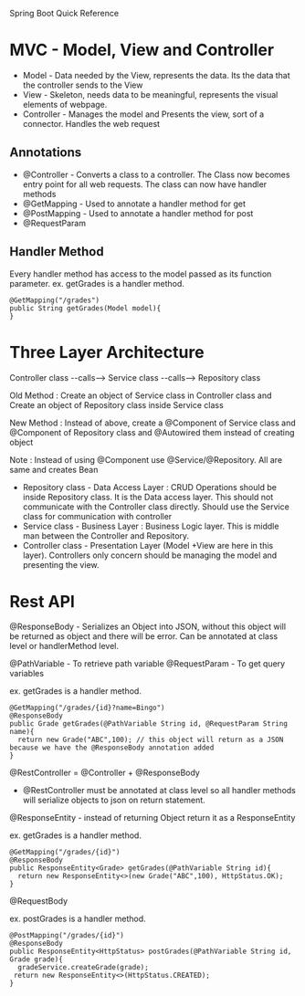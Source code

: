 Spring Boot Quick Reference

# MVC - Model, View and Controller

- Model - Data needed by the View, represents the data. Its the data that the controller sends to the View
- View  - Skeleton, needs data to be meaningful, represents the visual elements of webpage. 
- Controller - Manages the model and Presents the view, sort of a connector. Handles the web request

## Annotations

* @Controller	- Converts a class to a controller. The Class now becomes entry point for all web requests. The class can now have handler methods
* @GetMapping	- Used to annotate a handler method for get
* @PostMapping	- Used to annotate a handler method for post
* @RequestParam

## Handler Method
Every handler method has access to the model passed as its function parameter.
ex. getGrades is a handler method. 
```
@GetMapping("/grades")
public String getGrades(Model model){
}
```
# Three Layer Architecture

Controller class --calls--> Service class  --calls--> Repository class

Old Method : Create an object of Service class in Controller class and Create an object of Repository class inside Service class

New Method : Instead of above, create a @Component of Service class and @Component of Repository class and @Autowired them instead of creating object

Note : Instead of using @Component use @Service/@Repository. All are same and creates Bean


* Repository class - Data Access Layer : CRUD Operations should be inside Repository class. It is the Data access layer. This should not communicate with the Controller class directly. Should use the Service class for communication with controller 
* Service class    - Business Layer : Business Logic layer. This is middle man between the Controller and Repository.
* Controller class - Presentation Layer (Model +View are here in this layer). Controllers only concern should be managing the model and presenting the view.

# Rest API


@ResponseBody - Serializes an Object into JSON, without this object will be returned as object and there will be error. Can be annotated at class level or handlerMethod level.

@PathVariable - To retrieve path variable
@RequestParam - To get query variables


ex. getGrades is a handler method. 
```
@GetMapping("/grades/{id}?name=Bingo")
@ResponseBody
public Grade getGrades(@PathVariable String id, @RequestParam String name){
  return new Grade("ABC",100); // this object will return as a JSON because we have the @ResponseBody annotation added
}
```

@RestController = @Controller + @ResponseBody

 - @RestController must be annotated at class level so all handler methods will serialize objects to json on return statement.

@ResponseEntity - instead of returning Object return it as a ResponseEntity

ex. getGrades is a handler method. 
```
@GetMapping("/grades/{id}")
@ResponseBody
public ResponseEntity<Grade> getGrades(@PathVariable String id){
  return new ResponseEntity<>(new Grade("ABC",100), HttpStatus.OK); 
}
```

@RequestBody

ex. postGrades is a handler method. 
```
@PostMapping("/grades/{id}")
@ResponseBody
public ResponseEntity<HttpStatus> postGrades(@PathVariable String id, Grade grade){
  gradeService.createGrade(grade);
 return new ResponseEntity<>(HttpStatus.CREATED); 
}
```
